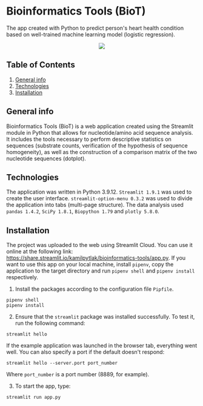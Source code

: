 # Bioinformatics Tools (BioT)
The app created with Python to predict person's heart health condition based on well-trained machine learning model (logistic regression).

<p align="center">
  <img src="https://i.imgur.com/fP0SQMW.png" />
</p>

## Table of Contents
1. [General info](#general-info)
2. [Technologies](#technologies)
3. [Installation](#installation)


## General info
Bioinformatics Tools (BioT) is a web application created using the Streamlit module in Python that allows for nucleotide/amino acid sequence analysis. It includes the tools necessary to perform descriptive statistics on sequences (substrate counts, verification of the hypothesis of sequence homogeneity), as well as the construction of a comparison matrix of the two nucleotide sequences (dotplot).

## Technologies
The application was written in Python 3.9.12. `Streamlit 1.9.1` was used to create the user interface. `streamlit-option-menu 0.3.2` was used to divide the application into tabs (multi-page structure). The data analysis used `pandas 1.4.2`, `SciPy 1.8.1`, `Biopython 1.79` and `plotly 5.8.0`.

## Installation
The project was uploaded to the web using Streamlit Cloud. You can use it online at the following link: https://share.streamlit.io/kamilpytlak/bioinformatics-tools/app.py. If you want to use this app on your local machine, install `pipenv`, copy the application to the target directory and run `pipenv shell` and `pipenv install` respectively.
1.  Install the packages according to the configuration file `Pipfile`.
```
pipenv shell
pipenv install
```

2.  Ensure that the `streamlit` package was installed successfully. To test it, run the following command:
```
streamlit hello
```
If the example application was launched in the browser tab, everything went well. You can also specify a port if the default doesn't respond:
```
streamlit hello --server.port port_number
```
Where `port_number` is a port number (8889, for example).

3.  To start the app, type:
```
streamlit run app.py
```
